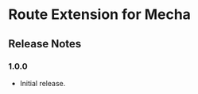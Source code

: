 Route Extension for Mecha
=========================

Release Notes
-------------

### 1.0.0

 - Initial release.
